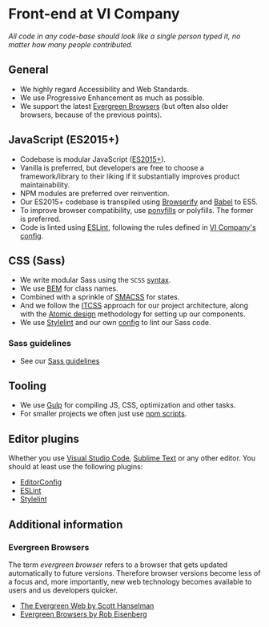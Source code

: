 # Front-end at VI Company

_All code in any code-base should look like a single person typed it, no matter how many people contributed._

## General

* We highly regard Accessibility and Web Standards.
* We use Progressive Enhancement as much as possible.
* We support the latest [Evergreen Browsers](#evergreen-browsers) (but often also older browsers, because of the previous points).

## JavaScript (ES2015+)

* Codebase is modular JavaScript ([ES2015+](http://www.ecma-international.org/ecma-262/7.0/)).
* Vanilla is preferred, but developers are free to choose a framework/library to their liking if it substantially improves product maintainability.
* NPM modules are preferred over reinvention.
* Our ES2015+ codebase is transpiled using [Browserify](http://browserify.org) and [Babel](https://babeljs.io) to ES5.
* To improve browser compatibility, use [ponyfills](https://github.com/sindresorhus/ponyfill) or polyfills. The former is preferred.
* Code is linted using [ESLint](http://eslint.org), following the rules defined in [VI Company's config](https://www.npmjs.com/package/eslint-config-vi).

## CSS (Sass)

* We write modular Sass using the `SCSS` [syntax](http://www.sass-lang.com/documentation/file.SASS_REFERENCE.html#syntax).
* We use [BEM](https://en.bem.info) for class names.
* Combined with a sprinkle of [SMACSS](https://smacss.com) for states.
* And we follow the [ITCSS](https://www.xfive.co/blog/itcss-scalable-maintainable-css-architecture) approach for our project architecture, along with the [Atomic design](http://atomicdesign.bradfrost.com) methodology for setting up our components.
* We use [Stylelint](http://stylelint.io) and our own [config](https://www.npmjs.com/package/stylelint-config-vi) to lint our Sass code.

### Sass guidelines

* See our [Sass guidelines](SASS.md)

## Tooling

* We use [Gulp](https://gulpjs.com/) for compiling JS, CSS, optimization and other tasks.
* For smaller projects we often just use [npm scripts](https://docs.npmjs.com/misc/scripts).

## Editor plugins

Whether you use [Visual Studio Code](https://code.visualstudio.com), [Sublime Text](https://www.sublimetext.com) or any other editor. You should at least use the following plugins:

* [EditorConfig](http://editorconfig.org)
* [ESLint](http://eslint.org)
* [Stylelint](http://stylelint.io)

## Additional information

### Evergreen Browsers

The term _evergreen browser_ refers to a browser that gets updated automatically to future versions.
Therefore browser versions become less of a focus and, more importantly, new web technology becomes available to users and us developers quicker.

* [The Evergreen Web by Scott Hanselman](http://www.hanselman.com/blog/TheEvergreenWeb.aspx)
* [Evergreen Browsers by Rob Eisenberg](http://eisenbergeffect.bluespire.com/evergreen-browsers/)
